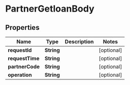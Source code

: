 # PartnerGetloanBody

## Properties
Name | Type | Description | Notes
------------ | ------------- | ------------- | -------------
**requestId** | **String** |  |  [optional]
**requestTime** | **String** |  |  [optional]
**partnerCode** | **String** |  |  [optional]
**operation** | **String** |  |  [optional]

